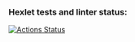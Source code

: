 ### Hexlet tests and linter status:
[![Actions Status](https://github.com/YanaLysukha/layout-designer-project-56/workflows/hexlet-check/badge.svg)](https://github.com/YanaLysukha/layout-designer-project-56/actions)